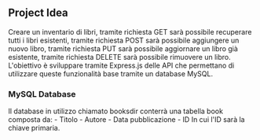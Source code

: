 ## Project Idea 
Creare un inventario di libri, tramite richiesta GET sarà possibile recuperare tutti i libri esistenti, tramite richiesta POST sarà possibile aggiungere un nuovo libro, tramite richiesta PUT sarà possibile aggiornare un libro già esistente, tramite richiesta DELETE sarà possibile rimuovere un libro. 
L'obiettivo è sviluppare tramite Express.js delle API che permettano di utilizzare queste funzionalità base tramite un database MySQL.

### MySQL Database
Il database in utilizzo chiamato booksdir conterrà una tabella book composta da: 
    -   Titolo
    -   Autore
    -   Data pubblicazione
    -   ID
In cui l'ID sarà la chiave primaria.